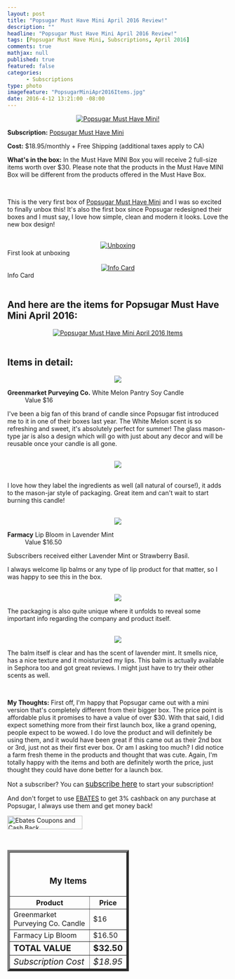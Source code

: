 ```yaml
---
layout: post
title: "Popsugar Must Have Mini April 2016 Review!"
description: ""
headline: "Popsugar Must Have Mini April 2016 Review!"
tags: [Popsugar Must Have Mini, Subscriptions, April 2016]
comments: true
mathjax: null
published: true
featured: false
categories: 
      - Subscriptions
type: photo
imagefeature: "PopsugarMiniApr2016Items.jpg"
date: 2016-4-12 13:21:00 -08:00
---
```


<center><a href="https://musthave.popsugar.com/p/monthly-subscription?utm_source=link&utm_medium=confirmation-page&utm_campaign=referral&utm_content=u:16301514" target="_blank">
<img src="/images/PopsugarMiniApr2016Box.jpg" border="0" style="border:none;max-width:100%;" alt="Popsugar Must Have Mini!" />
</a></center>

<p><b>Subscription:</b> <a href="https://musthave.popsugar.com/p/monthly-subscription?utm_source=link&utm_medium=confirmation-page&utm_campaign=referral&utm_content=u:16301514" target="_blank">Popsugar Must Have Mini</a></p>
<p><b>Cost:</b> $18.95/monthly + Free Shipping (additional taxes apply to CA)</p>
<p><b>What's in the box:</b> In the Must Have MINI Box you will receive 2 full-size items worth over $30. Please note that the products in the Must Have MINI Box will be different from the products offered in the Must Have Box.</p>
<br>

<p>This is the very first box of <a href="https://musthave.popsugar.com/p/monthly-subscription?utm_source=link&utm_medium=confirmation-page&utm_campaign=referral&utm_content=u:16301514" target="_blank">Popsugar Must Have Mini</a> and I was so excited to finally unbox this! It's also the first box since Popsugar redesigned their boxes and I must say, I love how simple, clean and modern it looks. Love the new box design!</p>

<br>

<center><a href="https://musthave.popsugar.com/p/monthly-subscription?utm_source=link&utm_medium=confirmation-page&utm_campaign=referral&utm_content=u:16301514" target="_blank">
<img src="/images/PopsugarMiniApr2016OpenBox.jpg" border="0" style="border:none;max-width:100%;" alt="Unboxing" />
</a></center>
<figcaption>First look at unboxing</figcaption>

<br>

<center><a href="https://musthave.popsugar.com/p/monthly-subscription?utm_source=link&utm_medium=confirmation-page&utm_campaign=referral&utm_content=u:16301514" target="_blank">
<img src="/images/PopsugarMiniApr2016Info.jpg" border="0" style="border:none;max-width:100%;" alt="Info Card" />
</a></center>
<figcaption>Info Card</figcaption>

<br>

<H2>And here are the items for Popsugar Must Have Mini April 2016:</H2>

<center><a href="https://musthave.popsugar.com/p/monthly-subscription?utm_source=link&utm_medium=confirmation-page&utm_campaign=referral&utm_content=u:16301514" target="_blank">
<img src="/images/PopsugarMiniApr2016Items.jpg" border="0" style="border:none;max-width:100%;" alt="Popsugar Must Have Mini April 2016 Items" />
</a></center>

<br>

<H2>Items in detail:</H2>

<center><a href="https://musthave.popsugar.com/p/monthly-subscription?utm_source=link&utm_medium=confirmation-page&utm_campaign=referral&utm_content=u:16301514" target="_blank">
<img src="/images/PopsugarMiniApr2016GreenmarketPurveyingCoWhiteMelonPantryCandle.jpg" border="0" style="border:none;max-width:100%;"/>
</a></center>

<DL>
<DT><b>Greenmarket Purveying Co.</b> White Melon Pantry Soy Candle</DT>
<DD>Value $16</DD>
</DL>

<p>I've been a big fan of this brand of candle since Popsugar fist introduced me to it in one of their boxes last year. The White Melon scent is so refreshing and sweet, it's absolutely perfect for summer! The glass mason-type jar is also a design which will go with just about any decor and will be reusable once your candle is all gone.</p>

<br>

<center><a href="https://musthave.popsugar.com/p/monthly-subscription?utm_source=link&utm_medium=confirmation-page&utm_campaign=referral&utm_content=u:16301514" target="_blank">
<img src="/images/PopsugarMiniApr2016GreenmarketPurveyingCoWhiteMelonPantryCandle2.jpg" border="0" style="border:none;max-width:100%;"/>
</a></center>

<br>

<p>I love how they label the ingredients as well (all natural of course!), it adds to the mason-jar style of packaging. Great item and can't wait to start burning this candle!</p>

<br>

<center><a href="https://musthave.popsugar.com/p/monthly-subscription?utm_source=link&utm_medium=confirmation-page&utm_campaign=referral&utm_content=u:16301514" target="_blank">
<img src="/images/PopsugarMiniApr2016FarmacyLipBloom.jpg" border="0" style="border:none;max-width:100%;"/>
</a></center>

<DL>
<DT><b>Farmacy</b> Lip Bloom in Lavender Mint</DT>
<DD>Value $16.50</DD>
</DL>

<p>Subscribers received either Lavender Mint or Strawberry Basil.</p>

<p>I always welcome lip balms or any type of lip product for that matter, so I was happy to see this in the box.</p>

<br>

<center><a href="https://musthave.popsugar.com/p/monthly-subscription?utm_source=link&utm_medium=confirmation-page&utm_campaign=referral&utm_content=u:16301514" target="_blank">
<img src="/images/PopsugarMiniApr2016FarmacyLipBloom2.jpg" border="0" style="border:none;max-width:100%;"/>
</a></center>

<p>The packaging is also quite unique where it unfolds to reveal some important info regarding the company and product itself.</p>

<br>

<center><a href="https://musthave.popsugar.com/p/monthly-subscription?utm_source=link&utm_medium=confirmation-page&utm_campaign=referral&utm_content=u:16301514" target="_blank">
<img src="/images/PopsugarMiniApr2016FarmacyLipBloom3.jpg" border="0" style="border:none;max-width:100%;"/>
</a></center>

<p>The balm itself is clear and has the scent of lavender mint. It smells nice, has a nice texture and it moisturized my lips. This balm is actually available in Sephora too and got great reviews. I might just have to try their other scents as well.</p>

<br>

<p><i class="icon-exclamation-sign"></i><b> My Thoughts:</b> First off, I'm happy that Popsugar came out with a mini version that's completely different from their bigger box. The price point is affordable plus it promises to have a value of over $30. With that said, I did expect something more from their first launch box, like a grand opening, people expect to be wowed. I do love the product and will definitely be using them, and it would have been great if this came out as their 2nd box or 3rd, just not as their first ever box. Or am I asking too much? I did notice a farm fresh theme in the products and thought that was cute. Again, I'm totally happy with the items and both are definitely worth the price, just thought they could have done better for a launch box.</p>

<p>Not a subscriber? You can <a href="https://musthave.popsugar.com/p/monthly-subscription?utm_source=link&utm_medium=confirmation-page&utm_campaign=referral&utm_content=u:16301514" target="_blank"><big>subscribe here</big></a> to start your subscription!</p>

<p>And don't forget to use <a href="http://www.ebates.com/rf.do?referrerid=nFbj2DqrCN%2BpB5AWKzmAFQ%3D%3D&eeid=30337" target="_blank">EBATES</a> to get 3% cashback on any purchase at Popsugar, I always use them and get money back!</p>

<a href='http://www.ebates.com/rf.do?referrerid=nFbj2DqrCN%2BpB5AWKzmAFQ%3D%3D&eeid=28585' target='_blank' rel='nofollow'><img src='http://www.ebates.com/referral/2012/global_files/images/ebates_logo.png' alt='Ebates Coupons and Cash Back' height='31' width='171' border='0'/></a>

<br>

<TABLE  BORDER="5" style="width:55%">
   <TR>
      <TH COLSPAN="2">
         <H3><BR><center>My Items</center></H3>
      </TH>
   </TR>
      <TH>Product</TH>
      <TH>Price</TH>
  <TR>
      <TD>Greenmarket Purveying Co. Candle</TD>
      <TD>$16</TD>
   </TR>
   <TR>
      <TD>Farmacy Lip Bloom</TD>
      <TD>$16.50</TD>
   </TR>
   <TR>
      <TD><b><big>TOTAL VALUE</big></b></TD>
      <TD><b><big>$32.50</big></b></TD>
   </TR>
   <TR>
      <TD><i><big>Subscription Cost</big></i></TD>
      <TD><i><big>$18.95</big></i></TD>
   </TR>
</TABLE>
